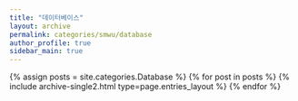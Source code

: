 ```yaml
---
title: "데이터베이스"
layout: archive
permalink: categories/smwu/database
author_profile: true
sidebar_main: true
---
```


{% assign posts = site.categories.Database %}
{% for post in posts %} {% include archive-single2.html type=page.entries_layout %} {% endfor %}
